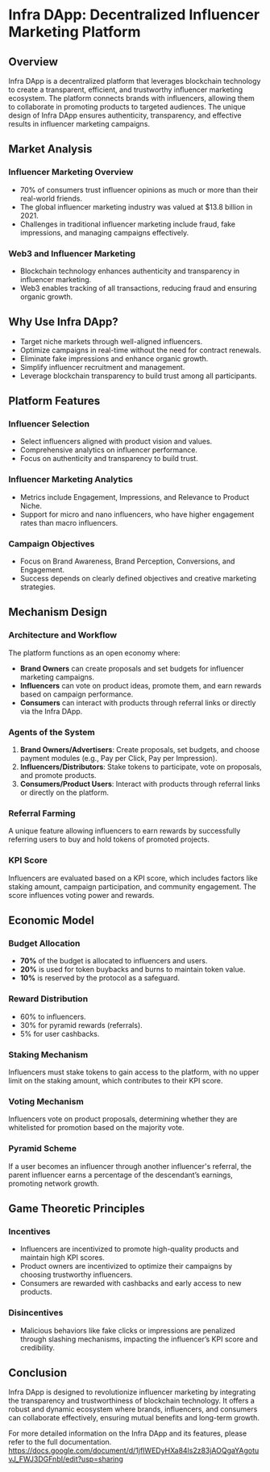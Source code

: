 # Infra DApp: Decentralized Influencer Marketing Platform

## **Overview**
Infra DApp is a decentralized platform that leverages blockchain technology to create a transparent, efficient, and trustworthy influencer marketing ecosystem. The platform connects brands with influencers, allowing them to collaborate in promoting products to targeted audiences. The unique design of Infra DApp ensures authenticity, transparency, and effective results in influencer marketing campaigns.

## **Market Analysis**
### **Influencer Marketing Overview**
- 70% of consumers trust influencer opinions as much or more than their real-world friends.
- The global influencer marketing industry was valued at $13.8 billion in 2021.
- Challenges in traditional influencer marketing include fraud, fake impressions, and managing campaigns effectively.

### **Web3 and Influencer Marketing**
- Blockchain technology enhances authenticity and transparency in influencer marketing.
- Web3 enables tracking of all transactions, reducing fraud and ensuring organic growth.

## **Why Use Infra DApp?**
- Target niche markets through well-aligned influencers.
- Optimize campaigns in real-time without the need for contract renewals.
- Eliminate fake impressions and enhance organic growth.
- Simplify influencer recruitment and management.
- Leverage blockchain transparency to build trust among all participants.

## **Platform Features**
### **Influencer Selection**
- Select influencers aligned with product vision and values.
- Comprehensive analytics on influencer performance.
- Focus on authenticity and transparency to build trust.

### **Influencer Marketing Analytics**
- Metrics include Engagement, Impressions, and Relevance to Product Niche.
- Support for micro and nano influencers, who have higher engagement rates than macro influencers.

### **Campaign Objectives**
- Focus on Brand Awareness, Brand Perception, Conversions, and Engagement.
- Success depends on clearly defined objectives and creative marketing strategies.

## **Mechanism Design**
### **Architecture and Workflow**
The platform functions as an open economy where:
- **Brand Owners** can create proposals and set budgets for influencer marketing campaigns.
- **Influencers** can vote on product ideas, promote them, and earn rewards based on campaign performance.
- **Consumers** can interact with products through referral links or directly via the Infra DApp.

### **Agents of the System**
1. **Brand Owners/Advertisers**: Create proposals, set budgets, and choose payment modules (e.g., Pay per Click, Pay per Impression).
2. **Influencers/Distributors**: Stake tokens to participate, vote on proposals, and promote products.
3. **Consumers/Product Users**: Interact with products through referral links or directly on the platform.

### **Referral Farming**
A unique feature allowing influencers to earn rewards by successfully referring users to buy and hold tokens of promoted projects.

### **KPI Score**
Influencers are evaluated based on a KPI score, which includes factors like staking amount, campaign participation, and community engagement. The score influences voting power and rewards.

## **Economic Model**
### **Budget Allocation**
- **70%** of the budget is allocated to influencers and users.
- **20%** is used for token buybacks and burns to maintain token value.
- **10%** is reserved by the protocol as a safeguard.

### **Reward Distribution**
- 60% to influencers.
- 30% for pyramid rewards (referrals).
- 5% for user cashbacks.

### **Staking Mechanism**
Influencers must stake tokens to gain access to the platform, with no upper limit on the staking amount, which contributes to their KPI score.

### **Voting Mechanism**
Influencers vote on product proposals, determining whether they are whitelisted for promotion based on the majority vote.

### **Pyramid Scheme**
If a user becomes an influencer through another influencer's referral, the parent influencer earns a percentage of the descendant’s earnings, promoting network growth.

## **Game Theoretic Principles**
### **Incentives**
- Influencers are incentivized to promote high-quality products and maintain high KPI scores.
- Product owners are incentivized to optimize their campaigns by choosing trustworthy influencers.
- Consumers are rewarded with cashbacks and early access to new products.

### **Disincentives**
- Malicious behaviors like fake clicks or impressions are penalized through slashing mechanisms, impacting the influencer’s KPI score and credibility.

## **Conclusion**
Infra DApp is designed to revolutionize influencer marketing by integrating the transparency and trustworthiness of blockchain technology. It offers a robust and dynamic ecosystem where brands, influencers, and consumers can collaborate effectively, ensuring mutual benefits and long-term growth.

For more detailed information on the Infra DApp and its features, please refer to the full documentation.
https://docs.google.com/document/d/1jfIWEDyHXa84ls2z83jAOQgaYAgotuvJ_FWJ3DGFnbI/edit?usp=sharing
